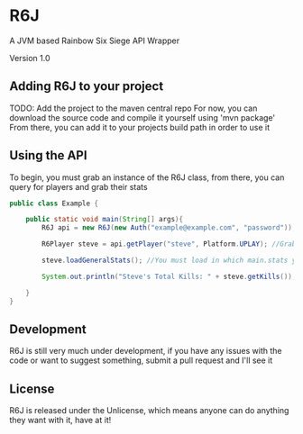 # R6J
A JVM based Rainbow Six Siege API Wrapper

Version 1.0

## Adding R6J to your project
TODO: Add the project to the maven central repo
For now, you can download the source code and compile it yourself using 'mvn package'
From there, you can add it to your projects build path in order to use it

## Using the API
To begin, you must grab an instance of the R6J class, from there, you can query for players and grab their stats

```Java
public class Example {

    public static void main(String[] args){
        R6J api = new R6J(new Auth("example@example.com", "password")); //Creates a new instance of the api with the given ubisoft credentials

        R6Player steve = api.getPlayer("steve", Platform.UPLAY); //Grabs a player instance of steve on UPLAY

        steve.loadGeneralStats(); //You must load in which main.stats you want to read before attempting to read them

        System.out.println("Steve's Total Kills: " + steve.getKills()); //Prints out how many kills steve has

    }
}
```

## Development
R6J is still very much under development, if you have any issues with the code or want to suggest something, submit a pull request and I'll see it

## License
R6J is released under the Unlicense, which means anyone can do anything they want with it, have at it!
